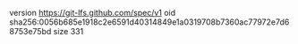 version https://git-lfs.github.com/spec/v1
oid sha256:0056b685e1918c2e6591d40314849e1a0319708b7360ac77972e7d68753e75bd
size 331
